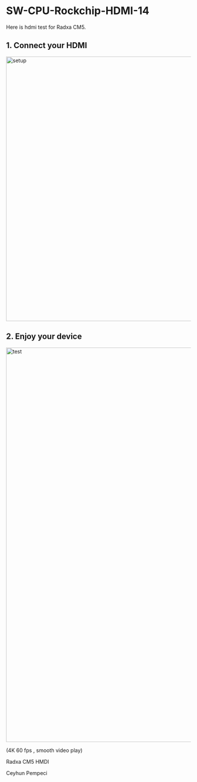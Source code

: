 # SW-CPU-Rockchip-HDMI-14

Here is hdmi test for Radxa CM5. 

## 1. Connect your HDMI

<img width="721" alt="setup" src="https://github.com/user-attachments/assets/446183a1-b766-44d5-a237-75755c6244d4" />

## 2. Enjoy your device

<img width="1075" alt="test" src="https://github.com/user-attachments/assets/e9c5beaa-f713-4764-8be3-b4081acfe6d9" />

(4K 60 fps , smooth video play)

Radxa CM5 HMDI

Ceyhun Pempeci

